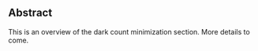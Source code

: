 ## Abstract
This is an overview of the dark count minimization section. More details to come.
<!-- This is a bra: $\bra {5+3}$
This is a ket: $\Ket { \frac{334}{323}}$
$$\frac{343}{3}$$
$\unicode[.55,0.05][Geramond]{x22D6}$
$\uptau$ -->